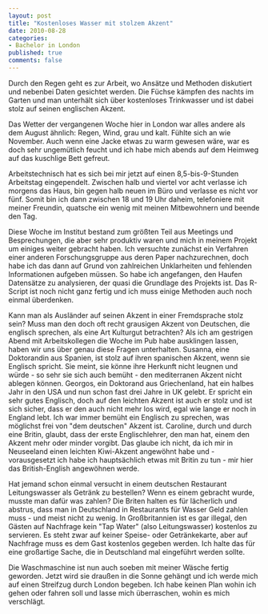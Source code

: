 ```yaml
--- 
layout: post
title: "Kostenloses Wasser mit stolzem Akzent"
date: 2010-08-28
categories: 
- Bachelor in London
published: true
comments: false
---
```

Durch den Regen geht es zur Arbeit, wo Ansätze und Methoden diskutiert und nebenbei Daten gesichtet werden. Die Füchse kämpfen des nachts im Garten und man unterhält sich über kostenloses Trinkwasser und ist dabei stolz auf seinen englischen Akzent.

<!-- more -->

Das Wetter der vergangenen Woche hier in London war alles andere als dem August ähnlich: Regen, Wind, grau und kalt. Fühlte sich an wie November. Auch wenn eine Jacke etwas zu warm gewesen wäre, war es doch sehr ungemütlich feucht und ich habe mich abends auf dem Heimweg auf das kuschlige Bett gefreut.

Arbeitstechnisch hat es sich bei mir jetzt auf einen 8,5-bis-9-Stunden Arbeitstag eingependelt. Zwischen halb und viertel vor acht verlasse ich morgens das Haus, bin gegen halb neuen im Büro und verlasse es nicht vor fünf. Somit bin ich dann zwischen 18 und 19 Uhr daheim, telefoniere mit meiner Freundin, quatsche ein wenig mit meinen Mitbewohnern und beende den Tag.

Diese Woche im Institut bestand zum größten Teil aus Meetings und Besprechungen, die aber sehr produktiv waren und mich  in meinem Projekt um einiges weiter gebracht haben. Ich versuchte zunächst ein Verfahren einer anderen Forschungsgruppe aus deren Paper nachzurechnen, doch habe ich das dann auf Grund von zahlreichen Unklarheiten und fehlenden Informationen aufgeben müssen.
So habe ich angefangen, den Haufen Datensätze zu analysieren, der quasi die Grundlage des Projekts ist. Das R-Script ist noch nicht ganz fertig und ich muss einige Methoden auch noch einmal überdenken.

Kann man als Ausländer auf seinen Akzent in einer Fremdsprache stolz sein? Muss man den doch oft recht grausigen Akzent von Deutschen, die englisch sprechen, als eine Art Kulturgut betrachten?
Als ich am gestrigen Abend mit Arbeitskollegen die Woche im Pub habe ausklingen lassen, haben wir uns über genau diese Fragen unterhalten. Susanna, eine Doktorandin aus Spanien, ist stolz auf ihren spanischen Akzent, wenn sie Englisch spricht. Sie meint, sie könne ihre Herkunft nicht leugnen und würde - so sehr sie sich auch bemüht - den mediterranen Akzent nicht ablegen können. Georgos, ein Doktorand aus Griechenland, hat ein halbes Jahr in den USA und nun schon fast drei Jahre in UK gelebt. Er spricht ein sehr gutes Englisch, doch auf den leichten Akzent ist auch er stolz und ist sich sicher, dass er den auch nicht mehr los wird, egal wie lange er noch in England lebt.
Ich war immer bemüht ein Englisch zu sprechen, was möglichst frei von "dem deutschen" Akzent ist. Caroline, durch und durch eine Britin, glaubt, dass der erste Englischlehrer, den man hat, einem den Akzent mehr oder minder vorgibt. Das glaube ich nicht, da ich mir in Neuseeland einen leichten Kiwi-Akzent angewöhnt habe und - vorausgesetzt ich habe ich hauptsächlich etwas mit Britin zu tun - mir hier das British-English angewöhnen werde.

Hat jemand schon einmal versucht in einem deutschen Restaurant Leitungswasser als Getränk zu bestellen? Wenn es einem gebracht wurde, musste man dafür was zahlen?
Die Briten halten es für lächerlich und abstrus, dass man in Deutschland in Restaurants für Wasser Geld zahlen muss - und meist nicht zu wenig. In Großbritannien ist es gar illegal, den Gästen auf Nachfrage kein "Tap Water" (also Leitungswasser) kostenlos zu servieren. Es steht zwar auf keiner Speise- oder Getränkekarte, aber auf Nachfrage muss es dem Gast kostenlos gegeben werden.
Ich halte das für eine großartige Sache, die in Deutschland mal eingeführt werden sollte.

Die Waschmaschine ist nun auch soeben mit meiner Wäsche fertig geworden. Jetzt wird sie draußen in die Sonne gehängt und ich werde mich auf einen Streifzug durch London begeben. Ich habe keinen Plan wohin ich gehen oder fahren soll und lasse mich überraschen, wohin es mich verschlägt.

